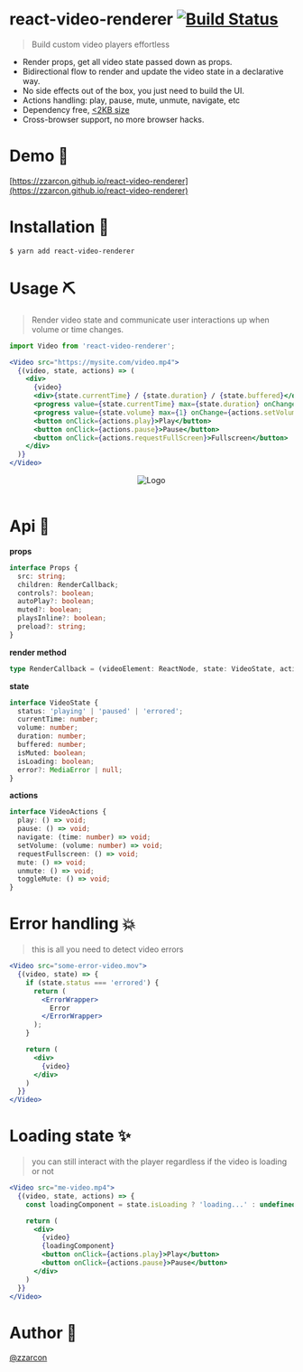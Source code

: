 # react-video-renderer [![Build Status](https://travis-ci.org/zzarcon/react-video-renderer.svg?branch=master)](https://travis-ci.org/zzarcon/react-video-renderer)
> Build custom video players effortless

* Render props, get all video state passed down as props.
* Bidirectional flow to render and update the video state in a declarative way.
* No side effects out of the box, you just need to build the UI.
* Actions handling: play, pause, mute, unmute, navigate, etc
* Dependency free, [<2KB size](https://bundlephobia.com/result?p=react-video-renderer)
* Cross-browser support, no more browser hacks.

# Demo 🎩

[https://zzarcon.github.io/react-video-renderer](https://zzarcon.github.io/react-video-renderer)

# Installation 🚀

```
$ yarn add react-video-renderer
```

# Usage ⛏

> Render video state and communicate user interactions up when volume or time changes.

```jsx
import Video from 'react-video-renderer';

<Video src="https://mysite.com/video.mp4">
  {(video, state, actions) => (
    <div>
      {video}
      <div>{state.currentTime} / {state.duration} / {state.buffered}</div>
      <progress value={state.currentTime} max={state.duration} onChange={actions.navigate} />
      <progress value={state.volume} max={1} onChange={actions.setVolume} />
      <button onClick={actions.play}>Play</button>
      <button onClick={actions.pause}>Pause</button>
      <button onClick={actions.requestFullScreen}>Fullscreen</button>
    </div>
  )}
</Video>
```

<div align="center">
  <img src="example/video-renderer-flow.png" alt="Logo" >
  <br><br>
</div>

# Api 💅

**props**

```typescript
interface Props {
  src: string;
  children: RenderCallback;
  controls?: boolean;
  autoPlay?: boolean;
  muted?: boolean;
  playsInline?: boolean;
  preload?: string;
}
```

**render method**

```typescript
type RenderCallback = (videoElement: ReactNode, state: VideoState, actions: VideoActions) => ReactNode;
```

**state**

```typescript
interface VideoState {
  status: 'playing' | 'paused' | 'errored';
  currentTime: number;
  volume: number;
  duration: number;
  buffered: number;
  isMuted: boolean;
  isLoading: boolean;
  error?: MediaError | null;
}
```

**actions**

```typescript
interface VideoActions {
  play: () => void;
  pause: () => void;
  navigate: (time: number) => void;
  setVolume: (volume: number) => void;
  requestFullscreen: () => void;
  mute: () => void;
  unmute: () => void;
  toggleMute: () => void;
}
```

# Error handling 💥

> this is all you need to detect video errors 

```jsx
<Video src="some-error-video.mov">
  {(video, state) => {
    if (state.status === 'errored') {
      return (
        <ErrorWrapper>
          Error
        </ErrorWrapper>
      );
    }

    return (
      <div>
        {video}
      </div>
    )
  }}
</Video>
```

# Loading state ✨

> you can still interact with the player regardless if the video is loading or not

```jsx
<Video src="me-video.mp4">
  {(video, state, actions) => {
    const loadingComponent = state.isLoading ? 'loading...' : undefined;

    return (
      <div>
        {video}
        {loadingComponent}
        <button onClick={actions.play}>Play</button>
        <button onClick={actions.pause}>Pause</button>
      </div>
    )
  }}
</Video>
```

# Author 🧔

[@zzarcon](https://twitter.com/zzarcon)